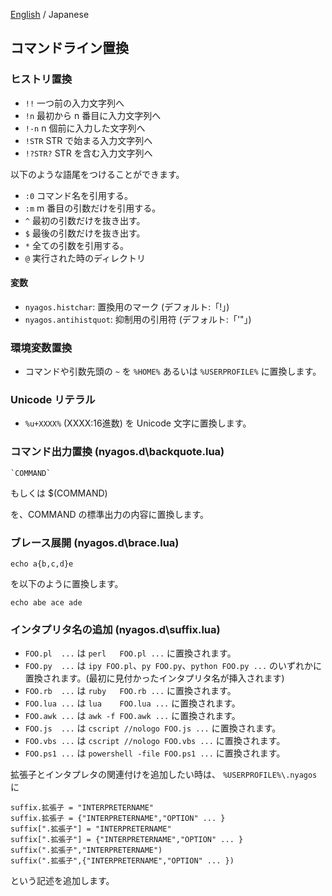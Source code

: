 [English](./06-Substitution_en.md) / Japanese

## コマンドライン置換

### ヒストリ置換

* `!!`  一つ前の入力文字列へ
* `!n`  最初から n 番目に入力文字列へ
* `!-n` n 個前に入力した文字列へ
* `!STR` STR で始まる入力文字列へ
* `!?STR?` STR を含む入力文字列へ

以下のような語尾をつけることができます。

* `:0` コマンド名を引用する。
* `:m` m 番目の引数だけを引用する。
* `^`  最初の引数だけを抜き出す。
* `$`  最後の引数だけを抜き出す。
* `*`  全ての引数を引用する。
* `@` 実行された時のディレクトリ

#### 変数

* `nyagos.histchar`: 置換用のマーク (デフォルト:「!」)
* `nyagos.antihistquot`: 抑制用の引用符 (デフォルト:「'"」)

### 環境変数置換

* コマンドや引数先頭の `~` を `%HOME%` あるいは `%USERPROFILE%` に置換します。

### Unicode リテラル

* `%u+XXXX%` (XXXX:16進数) を Unicode 文字に置換します。

### コマンド出力置換 (nyagos.d\backquote.lua)

    `COMMAND`
  もしくは
    $(COMMAND)

を、COMMAND の標準出力の内容に置換します。

### ブレース展開 (nyagos.d\brace.lua)

    echo a{b,c,d}e

を以下のように置換します。

    echo abe ace ade

### インタプリタ名の追加 (nyagos.d\suffix.lua)

- `FOO.pl  ...` は `perl   FOO.pl ...` に置換されます。
- `FOO.py  ...` は `ipy FOO.pl`、`py FOO.py`、`python FOO.py ...` のいずれかに置換されます。(最初に見付かったインタプリタ名が挿入されます)
- `FOO.rb  ...` は `ruby   FOO.rb ...` に置換されます。
- `FOO.lua ...` は `lua    FOO.lua ...` に置換されます。
- `FOO.awk ...` は `awk -f FOO.awk ...` に置換されます。
- `FOO.js  ...` は `cscript //nologo FOO.js ...` に置換されます。
- `FOO.vbs ...` は `cscript //nologo FOO.vbs ...` に置換されます。
- `FOO.ps1 ...` は `powershell -file FOO.ps1 ...` に置換されます。

拡張子とインタプレタの関連付けを追加したい時は、
`%USERPROFILE%\.nyagos` に

    suffix.拡張子 = "INTERPRETERNAME"
    suffix.拡張子 = {"INTERPRETERNAME","OPTION" ... }
    suffix[".拡張子"] = "INTERPRETERNAME"
    suffix[".拡張子"] = {"INTERPRETERNAME","OPTION" ... }
    suffix(".拡張子","INTERPRETERNAME")
    suffix(".拡張子",{"INTERPRETERNAME","OPTION" ... })

という記述を追加します。

<!-- set:fenc=utf8: -->
